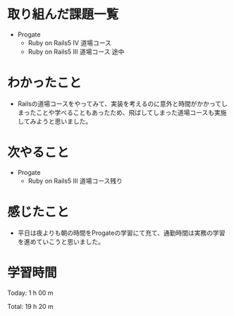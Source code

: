 # 取り組んだ課題一覧
- Progate
  - Ruby on Rails5 IV 道場コース
  - Ruby on Rails5 III 道場コース 途中
  
# わかったこと
- Railsの道場コースをやってみて、実装を考えるのに意外と時間がかかってしまったことや学べることもあったため、飛ばしてしまった道場コースも実施してみようと思いました。


# 次やること
- Progate
  - Ruby on Rails5 III 道場コース残り


# 感じたこと
- 平日は夜よりも朝の時間をProgateの学習にて充て、通勤時間は実務の学習を進めていこうと思いました。

# 学習時間
Today: 1 h 00 m

Total: 19 h 20 m
